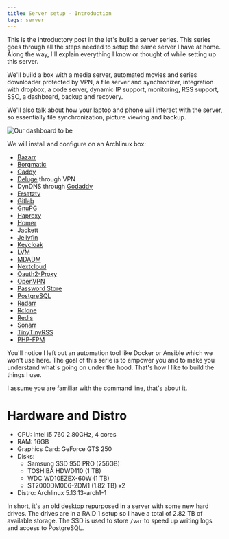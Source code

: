 ```yaml
---
title: Server setup - Introduction
tags: server
---
```


This is the introductory post in the let's build a server series. This
series goes through all the steps needed to setup the same server I
have at home. Along the way, I'll explain everything I know or thought
of while setting up this server.

We'll build a box with a media server, automated movies and series
downloader protected by VPN, a file server and synchronizer,
integration with dropbox, a code server, dynamic IP support,
monitoring, RSS support, SSO, a dashboard, backup and recovery.

We'll also talk about how your laptop and phone will interact with the
server, so essentially file synchronization, picture viewing and
backup.

![Our dashboard to be](/images/screenshot_keycloak.png)

We will install and configure on an Archlinux box:

- [Bazarr](https://www.bazarr.media/)
- [Borgmatic](https://torsion.org/borgmatic/)
- [Caddy](https://caddyserver.com/)
- [Deluge](https://deluge-torrent.org/) through VPN
- DynDNS through [Godaddy](https://www.godaddy.com/)
- [Ersatztv](https://ersatztv.org/)
- [Gitlab](https://about.gitlab.com/)
- [GnuPG](https://gnupg.org/)
- [Haproxy](http://www.haproxy.org/)
- [Homer](https://github.com/bastienwirtz/homer)
- [Jackett](https://github.com/Jackett/Jackett)
- [Jellyfin](https://jellyfin.org/)
- [Keycloak](https://www.keycloak.org/)
- [LVM](https://sourceware.org/lvm2/)
- [MDADM](http://neil.brown.name/blog/mdadm)
- [Nextcloud](https://nextcloud.com/)
- [Oauth2-Proxy](https://oauth2-proxy.github.io/oauth2-proxy/)
- [OpenVPN](https://openvpn.net/)
- [Password Store](https://www.passwordstore.org/)
- [PostgreSQL](https://www.postgresql.org/)
- [Radarr](https://radarr.video/)
- [Rclone](https://rclone.org/)
- [Redis](https://redis.io/)
- [Sonarr](https://sonarr.tv/)
- [TinyTinyRSS](https://tt-rss.org/)
- [PHP-FPM](https://php-fpm.org/)

You'll notice I left out an automation tool like Docker or Ansible
which we won't use here. The goal of this serie is to empower you and
to make you understand what's going on under the hood. That's how I
like to build the things I use.

I assume you are familiar with the command line, that's about it.

# Hardware and Distro

- CPU: Intel i5 760 2.80GHz, 4 cores
- RAM: 16GB
- Graphics Card: GeForce GTS 250
- Disks:
  - Samsung SSD 950 PRO (256GB)
  - TOSHIBA HDWD110 (1 TB)
  - WDC WD10EZEX-60W (1 TB)
  - ST2000DM006-2DM1 (1.82 TB) x2
- Distro: Archlinux 5.13.13-arch1-1

In short, it's an old desktop repurposed in a server with some new
hard drives. The drives are in a RAID 1 setup so I have a total of
2.82 TB of available storage. The SSD is used to store `/var` to speed
up writing logs and access to PostgreSQL.
